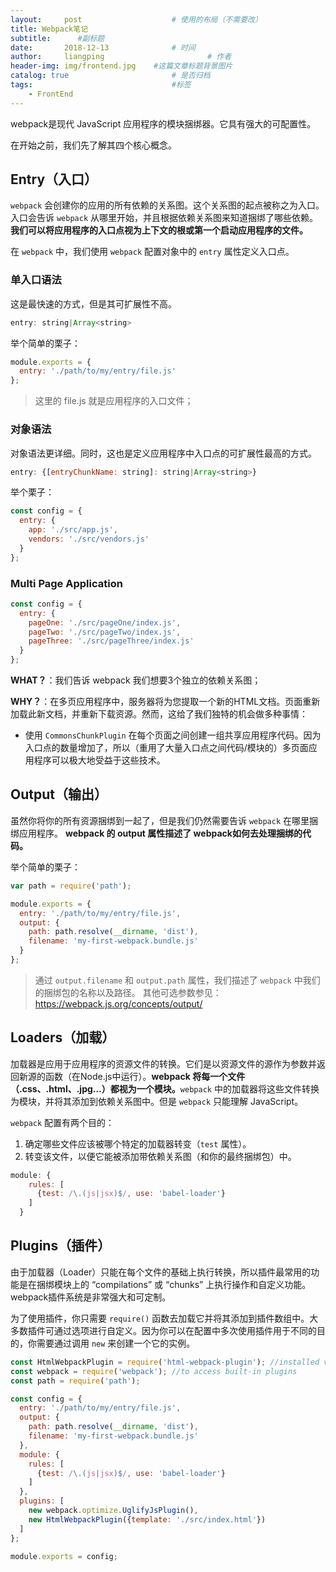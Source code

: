 ```yaml
---
layout:     post   				    # 使用的布局（不需要改）
title: Webpack笔记
subtitle:      #副标题
date:       2018-12-13 				# 时间
author:     liangping 						# 作者
header-img: img/frontend.jpg 	#这篇文章标题背景图片
catalog: true 						# 是否归档
tags:								#标签
    - FrontEnd
---
```


webpack是现代 JavaScript 应用程序的模块捆绑器。它具有强大的可配置性。

在开始之前，我们先了解其四个核心概念。

<!-- more -->

## Entry（入口）

`webpack` 会创建你的应用的所有依赖的关系图。这个关系图的起点被称之为入口。入口会告诉 `webpack` 从哪里开始，并且根据依赖关系图来知道捆绑了哪些依赖。**我们可以将应用程序的入口点视为上下文的根或第一个启动应用程序的文件。**

在 `webpack` 中，我们使用 `webpack` 配置对象中的 `entry` 属性定义入口点。

### 单入口语法

这是最快速的方式，但是其可扩展性不高。

```javascript
entry: string|Array<string>
```

举个简单的栗子：

```javascript
module.exports = {
  entry: './path/to/my/entry/file.js'
};
```

> 这里的 file.js 就是应用程序的入口文件；

### 对象语法

对象语法更详细。同时，这也是定义应用程序中入口点的可扩展性最高的方式。

```javascript
entry: {[entryChunkName: string]: string|Array<string>}
```

举个栗子：

```javascript
const config = {
  entry: {
    app: './src/app.js',
    vendors: './src/vendors.js'
  }
};
```

### Multi Page Application

```javascript
const config = {
  entry: {
    pageOne: './src/pageOne/index.js',
    pageTwo: './src/pageTwo/index.js',
    pageThree: './src/pageThree/index.js'
  }
};
```

**WHAT？**：我们告诉 webpack 我们想要3个独立的依赖关系图；

**WHY？**：在多页应用程序中，服务器将为您提取一个新的HTML文档。页面重新加载此新文档，并重新下载资源。然而，这给了我们独特的机会做多种事情：

- 使用 `CommonsChunkPlugin` 在每个页面之间创建一组共享应用程序代码。因为入口点的数量增加了，所以（重用了大量入口点之间代码/模块的）多页面应用程序可以极大地受益于这些技术。

## Output（输出）

虽然你将你的所有资源捆绑到一起了，但是我们仍然需要告诉 `webpack` 在哪里捆绑应用程序。 **webpack 的 output 属性描述了 webpack如何去处理捆绑的代码。**

举个简单的栗子：

```javascript
var path = require('path');

module.exports = {
  entry: './path/to/my/entry/file.js',
  output: {
    path: path.resolve(__dirname, 'dist'),
    filename: 'my-first-webpack.bundle.js'
  }
};
```

> 通过 `output.filename` 和 `output.path` 属性，我们描述了 `webpack` 中我们的捆绑包的名称以及路径。
> 其他可选参数参见：<https://webpack.js.org/concepts/output/>

## Loaders（加载）

加载器是应用于应用程序的资源文件的转换。它们是以资源文件的源作为参数并返回新源的函数（在Node.js中运行）。**webpack 将每一个文件（.css、.html、.jpg…）都视为一个模块。**`webpack` 中的加载器将这些文件转换为模块，并将其添加到依赖关系图中。但是 `webpack` 只能理解 JavaScript。

`webpack` 配置有两个目的：

1. 确定哪些文件应该被哪个特定的加载器转变（`test` 属性）。
2. 转变该文件，以便它能被添加带依赖关系图（和你的最终捆绑包）中。

```javascript
module: {
    rules: [
      {test: /\.(js|jsx)$/, use: 'babel-loader'}
    ]
  }
```

## Plugins（插件）

由于加载器（Loader）只能在每个文件的基础上执行转换，所以插件最常用的功能是在捆绑模块上的 “compilations” 或 “chunks” 上执行操作和自定义功能。webpack插件系统是非常强大和可定制。

为了使用插件，你只需要 `require()` 函数去加载它并将其添加到插件数组中。大多数插件可通过选项进行自定义。因为你可以在配置中多次使用插件用于不同的目的，你需要通过调用 `new` 来创建一个它的实例。

```javascript
const HtmlWebpackPlugin = require('html-webpack-plugin'); //installed via npm
const webpack = require('webpack'); //to access built-in plugins
const path = require('path');

const config = {
  entry: './path/to/my/entry/file.js',
  output: {
    path: path.resolve(__dirname, 'dist'),
    filename: 'my-first-webpack.bundle.js'
  },
  module: {
    rules: [
      {test: /\.(js|jsx)$/, use: 'babel-loader'}
    ]
  },
  plugins: [
    new webpack.optimize.UglifyJsPlugin(),
    new HtmlWebpackPlugin({template: './src/index.html'})
  ]
};

module.exports = config;
```